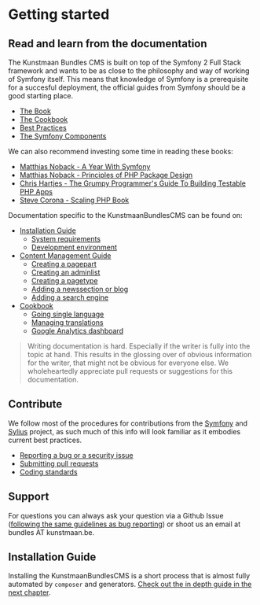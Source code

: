 # Getting started

## Read and learn from the documentation

The Kunstmaan Bundles CMS is built on top of the Symfony 2 Full Stack framework and wants to be as close to the philosophy and way of working of Symfony itself. This means that knowledge of Symfony is a prerequisite for a succesful deployment, the official guides from Symfony should be a good starting place.

* [The Book](http://symfony.com/doc/current/book/index.html)
* [The Cookbook](http://symfony.com/doc/current/cookbook/index.html)
* [Best Practices](http://symfony.com/doc/current/best_practices/index.html)
* [The Symfony Components](http://symfony.com/doc/current/components/index.html)

We can also recommend investing some time in reading these books:

* [Matthias Noback - A Year With Symfony](https://leanpub.com/u/matthiasnoback)
* [Matthias Noback - Principles of PHP Package Design](https://leanpub.com/principles-of-package-design)
* [Chris Hartjes - The Grumpy Programmer's Guide To Building Testable PHP Apps](https://leanpub.com/grumpy-testing)
* [Steve Corona - Scaling PHP Book](https://www.scalingphpbook.com)

Documentation specific to the KunstmaanBundlesCMS can be found on:

* [Installation Guide](./03-00-installation.md)
    * [System requirements](./03-01-system-requirements.md)
    * [Development environment](./03-02-development-environment.md)
* [Content Management Guide](./04-00-content-management.md)
    * [Creating a pagepart](./04-01-creating-a-page-part.md)	* [Creating an adminlist](./04-02-creating-an-adminlist.md)	* [Creating a pagetype](./04-03-creating-a-pagetype.md)
	* [Adding a newssection or blog](./04-04-adding-a-newssection-or-blog.md)	* [Adding a search engine](./04-05-adding-a-search-engine.md)* [Cookbook](./05-00-cookbook.md)
	* [Going single language](./05-01-going-single-language.md)	* [Managing translations](./05-02-manage-translations.md)
	* [Google Analytics dashboard](./05-03-google-analytics-dashboard.md)

> Writing documentation is hard. Especially if the writer is fully into the topic at hand. This results in the glossing over of obvious information for the writer, that might not be obvious for everyone else. We wholeheartedly appreciate pull requests or suggestions for this documentation.

## Contribute

We follow most of the procedures for contributions from the [Symfony](http://symfony.com/doc/current/contributing/index.html) and [Sylius](http://sylius.org) project, as such much of this info will look familiar as it embodies current best practices.

* [Reporting a bug or a security issue](./07-01-reporting-issues.md)
* [Submitting pull requests](./07-02-pull-requests.md)
* [Coding standards](./07-03-coding-standards.md)

## Support

For questions you can always ask your question via a Github Issue ([following the same guidelines as bug reporting](./07-01-reporting-issues.md)) or shoot us an email at bundles AT kunstmaan.be.

## Installation Guide

Installing the KunstmaanBundlesCMS is a short process that is almost fully automated by `composer` and generators. [Check out the in depth guide in the next chapter](./03-00-installation.md).